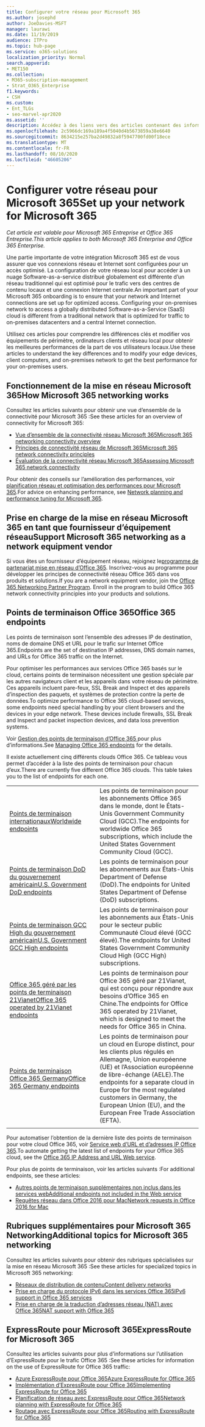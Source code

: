 ```yaml
---
title: Configurer votre réseau pour Microsoft 365
ms.author: josephd
author: JoeDavies-MSFT
manager: laurawi
ms.date: 11/19/2019
audience: ITPro
ms.topic: hub-page
ms.service: o365-solutions
localization_priority: Normal
search.appverid:
- MET150
ms.collection:
- M365-subscription-management
- Strat_O365_Enterprise
f1.keywords:
- CSH
ms.custom:
- Ent_TLGs
- seo-marvel-apr2020
ms.assetid: ''
description: Accédez à des liens vers des articles contenant des informations pour vous aider à configurer votre réseau pour Microsoft 365, notamment une vue d’ensemble de la connectivité réseau et une liste de points de terminaison.
ms.openlocfilehash: 2c5966dc169a189a4f5040d4b5673859a38e6640
ms.sourcegitcommit: 8634215e257ba2d49832a8f5947700fd00f18ece
ms.translationtype: MT
ms.contentlocale: fr-FR
ms.lasthandoff: 08/10/2020
ms.locfileid: "46605206"
---
```

# <a name="set-up-your-network-for-microsoft-365"></a><span data-ttu-id="8e540-103">Configurer votre réseau pour Microsoft 365</span><span class="sxs-lookup"><span data-stu-id="8e540-103">Set up your network for Microsoft 365</span></span>

<span data-ttu-id="8e540-104">*Cet article est valable pour Microsoft 365 Entreprise et Office 365 Entreprise.*</span><span class="sxs-lookup"><span data-stu-id="8e540-104">*This article applies to both Microsoft 365 Enterprise and Office 365 Enterprise.*</span></span>

<span data-ttu-id="8e540-p101">Une partie importante de votre intégration Microsoft 365 est de vous assurer que vos connexions réseau et Internet sont configurées pour un accès optimisé. La configuration de votre réseau local pour accéder à un nuage Software-as-a-service distribué globalement est différente d’un réseau traditionnel qui est optimisé pour le trafic vers des centres de contenu locaux et une connexion Internet centrale.</span><span class="sxs-lookup"><span data-stu-id="8e540-p101">An important part of your Microsoft 365 onboarding is to ensure that your network and Internet connections are set up for optimized access. Configuring your on-premises network to access a globally distributed Software-as-a-Service (SaaS) cloud is different from a traditional network that is optimized for traffic to on-premises datacenters and a central Internet connection.</span></span> 

<span data-ttu-id="8e540-107">Utilisez ces articles pour comprendre les différences clés et modifier vos équipements de périmètre, ordinateurs clients et réseau local pour obtenir les meilleures performances de la part de vos utilisateurs locaux.</span><span class="sxs-lookup"><span data-stu-id="8e540-107">Use these articles to understand the key differences and to modify your edge devices, client computers, and on-premises network to get the best performance for your on-premises users.</span></span>

## <a name="how-microsoft-365-networking-works"></a><span data-ttu-id="8e540-108">Fonctionnement de la mise en réseau Microsoft 365</span><span class="sxs-lookup"><span data-stu-id="8e540-108">How Microsoft 365 networking works</span></span>

<span data-ttu-id="8e540-109">Consultez les articles suivants pour obtenir une vue d’ensemble de la connectivité pour Microsoft 365 :</span><span class="sxs-lookup"><span data-stu-id="8e540-109">See these articles for an overview of connectivity for Microsoft 365:</span></span>

- [<span data-ttu-id="8e540-110">Vue d’ensemble de la connectivité réseau Microsoft 365</span><span class="sxs-lookup"><span data-stu-id="8e540-110">Microsoft 365 networking connectivity overview</span></span>](office-365-networking-overview.md)
- [<span data-ttu-id="8e540-111">Principes de connectivité réseau de Microsoft 365</span><span class="sxs-lookup"><span data-stu-id="8e540-111">Microsoft 365 network connectivity principles</span></span>](office-365-network-connectivity-principles.md)
- [<span data-ttu-id="8e540-112">Évaluation de la connectivité réseau Microsoft 365</span><span class="sxs-lookup"><span data-stu-id="8e540-112">Assessing Microsoft 365 network connectivity</span></span>](assessing-network-connectivity.md)

<span data-ttu-id="8e540-113">Pour obtenir des conseils sur l’amélioration des performances, voir [planification réseau et optimisation des performances pour Microsoft 365](network-planning-and-performance.md).</span><span class="sxs-lookup"><span data-stu-id="8e540-113">For advice on enhancing performance, see [Network planning and performance tuning for Microsoft 365](network-planning-and-performance.md).</span></span>

## <a name="support-microsoft-365-networking-as-a-network-equipment-vendor"></a><span data-ttu-id="8e540-114">Prise en charge de la mise en réseau Microsoft 365 en tant que fournisseur d’équipement réseau</span><span class="sxs-lookup"><span data-stu-id="8e540-114">Support Microsoft 365 networking as a network equipment vendor</span></span>

<span data-ttu-id="8e540-p102">Si vous êtes un fournisseur d’équipement réseau, rejoignez le[programme de partenariat mise en réseau d’Office 365](office-365-networking-partner-program.md). Inscrivez-vous au programme pour développer les principes de connectivité réseau Office 365 dans vos produits et solutions.</span><span class="sxs-lookup"><span data-stu-id="8e540-p102">If you are a network equipment vendor, join the [Office 365 Networking Partner Program](office-365-networking-partner-program.md). Enroll in the program to build Office 365 network connectivity principles into your products and solutions.</span></span> 

## <a name="office-365-endpoints"></a><span data-ttu-id="8e540-117">Points de terminaison Office 365</span><span class="sxs-lookup"><span data-stu-id="8e540-117">Office 365 endpoints</span></span>

<span data-ttu-id="8e540-118">Les points de terminaison sont l’ensemble des adresses IP de destination, noms de domaine DNS et URL pour le trafic sur Internet Office 365.</span><span class="sxs-lookup"><span data-stu-id="8e540-118">Endpoints are the set of destination IP addresses, DNS domain names, and URLs for Office 365 traffic on the Internet.</span></span> 

<span data-ttu-id="8e540-p103">Pour optimiser les performances aux services Office 365 basés sur le cloud, certains points de terminaison nécessitent une gestion spéciale par les autres navigateurs client et les appareils dans votre réseau de périmètre. Ces appareils incluent pare-feux, SSL Break and Inspect et des appareils d’inspection des paquets, et systèmes de protection contre la perte de données.</span><span class="sxs-lookup"><span data-stu-id="8e540-p103">To optimize performance to Office 365 cloud-based services, some endpoints need special handling by your client browsers and the devices in your edge network. These devices include firewalls, SSL Break and Inspect and packet inspection devices, and data loss prevention systems.</span></span>

<span data-ttu-id="8e540-121">Voir [Gestion des points de terminaison d’Office 365 ](managing-office-365-endpoints.md) pour plus d’informations.</span><span class="sxs-lookup"><span data-stu-id="8e540-121">See [Managing Office 365 endpoints](managing-office-365-endpoints.md) for the details.</span></span>

<span data-ttu-id="8e540-p104">Il existe actuellement cinq différents clouds Office 365. Ce tableau vous permet d’accéder à la liste des points de terminaison pour chacun d’eux.</span><span class="sxs-lookup"><span data-stu-id="8e540-p104">There are currently five different Office 365 clouds. This table takes you to the list of endpoints for each one.</span></span>

|||
|:-------|:-----|
| [<span data-ttu-id="8e540-124">Points de terminaison internationaux</span><span class="sxs-lookup"><span data-stu-id="8e540-124">Worldwide endpoints</span></span>](urls-and-ip-address-ranges.md) | <span data-ttu-id="8e540-125">Les points de terminaison pour les abonnements Office 365 dans le monde, dont le États-Unis Government Community Cloud (GCC).</span><span class="sxs-lookup"><span data-stu-id="8e540-125">The endpoints for worldwide Office 365 subscriptions, which include the United States Government Community Cloud (GCC).</span></span> |
| [<span data-ttu-id="8e540-126">Points de terminaison DoD du gouvernement américain</span><span class="sxs-lookup"><span data-stu-id="8e540-126">U.S. Government DoD endpoints</span></span>](office-365-u-s-government-dod-endpoints.md) | <span data-ttu-id="8e540-127">Les points de terminaison pour les abonnements aux États-Unis Department of Defense (DoD).</span><span class="sxs-lookup"><span data-stu-id="8e540-127">The endpoints for United States Department of Defense (DoD) subscriptions.</span></span> |
| [<span data-ttu-id="8e540-128">Points de terminaison GCC High du gouvernement américain</span><span class="sxs-lookup"><span data-stu-id="8e540-128">U.S. Government GCC High endpoints</span></span>](office-365-u-s-government-gcc-high-endpoints.md) | <span data-ttu-id="8e540-129">Les points de terminaison pour les abonnements aux États-Unis pour le secteur public Communauté Cloud élevé (GCC élevé).</span><span class="sxs-lookup"><span data-stu-id="8e540-129">The endpoints for United States Government Community Cloud High (GCC High) subscriptions.</span></span> |
| [<span data-ttu-id="8e540-130">Office 365 géré par les points de terminaison 21Vianet</span><span class="sxs-lookup"><span data-stu-id="8e540-130">Office 365 operated by 21Vianet endpoints</span></span>](urls-and-ip-address-ranges-21vianet.md) | <span data-ttu-id="8e540-131">Les points de terminaison pour Office 365 géré par 21Vianet, qui est conçu pour répondre aux besoins d’Office 365 en Chine.</span><span class="sxs-lookup"><span data-stu-id="8e540-131">The endpoints for Office 365 operated by 21Vianet, which is designed to meet the needs for Office 365 in China.</span></span> |
| [<span data-ttu-id="8e540-132">Points de terminaison Office 365 Germany</span><span class="sxs-lookup"><span data-stu-id="8e540-132">Office 365 Germany endpoints</span></span>](office-365-germany-endpoints.md) | <span data-ttu-id="8e540-133">Les points de terminaison pour un cloud en Europe distinct, pour les clients plus régulés en Allemagne, Union européenne (UE) et l’Association européenne de libre-échange (AELE).</span><span class="sxs-lookup"><span data-stu-id="8e540-133">The endpoints for a separate cloud in Europe for the most regulated customers in Germany, the European Union (EU), and the European Free Trade Association (EFTA).</span></span> |
|||

<span data-ttu-id="8e540-134">Pour automatiser l’obtention de la dernière liste des points de terminaison pour votre cloud Office 365, voir [Service web d’URL et d’adresses IP Office 365](office-365-ip-web-service.md).</span><span class="sxs-lookup"><span data-stu-id="8e540-134">To automate getting the latest list of endpoints for your Office 365 cloud, see the [Office 365 IP Address and URL Web service](office-365-ip-web-service.md).</span></span>

<span data-ttu-id="8e540-135">Pour plus de points de terminaison, voir les articles suivants :</span><span class="sxs-lookup"><span data-stu-id="8e540-135">For additional endpoints, see these articles:</span></span>

- [<span data-ttu-id="8e540-136">Autres points de terminaison supplémentaires non inclus dans les services web</span><span class="sxs-lookup"><span data-stu-id="8e540-136">Additional endpoints not included in the Web service</span></span>](additional-office365-ip-addresses-and-urls.md)
- [<span data-ttu-id="8e540-137">Requêtes réseau dans Office 2016 pour Mac</span><span class="sxs-lookup"><span data-stu-id="8e540-137">Network requests in Office 2016 for Mac</span></span>](network-requests-in-office-2016-for-mac.md)


## <a name="additional-topics-for-microsoft-365-networking"></a><span data-ttu-id="8e540-138">Rubriques supplémentaires pour Microsoft 365 Networking</span><span class="sxs-lookup"><span data-stu-id="8e540-138">Additional topics for Microsoft 365 networking</span></span>

<span data-ttu-id="8e540-139">Consultez les articles suivants pour obtenir des rubriques spécialisées sur la mise en réseau Microsoft 365 :</span><span class="sxs-lookup"><span data-stu-id="8e540-139">See these articles for specialized topics in Microsoft 365 networking:</span></span>

- [<span data-ttu-id="8e540-140">Réseaux de distribution de contenu</span><span class="sxs-lookup"><span data-stu-id="8e540-140">Content delivery networks</span></span>](content-delivery-networks.md)
- [<span data-ttu-id="8e540-141">Prise en charge du protocole IPv6 dans les services Office 365</span><span class="sxs-lookup"><span data-stu-id="8e540-141">IPv6 support in Office 365 services</span></span>](ipv6-support.md)
- [<span data-ttu-id="8e540-142">Prise en charge de la traduction d’adresses réseau (NAT) avec Office 365</span><span class="sxs-lookup"><span data-stu-id="8e540-142">NAT support with Office 365</span></span>](nat-support-with-office-365.md)

## <a name="expressroute-for-microsoft-365"></a><span data-ttu-id="8e540-143">ExpressRoute pour Microsoft 365</span><span class="sxs-lookup"><span data-stu-id="8e540-143">ExpressRoute for Microsoft 365</span></span>

<span data-ttu-id="8e540-144">Consultez les articles suivants pour plus d’informations sur l’utilisation d’ExpressRoute pour le trafic Office 365 :</span><span class="sxs-lookup"><span data-stu-id="8e540-144">See these articles for information on the use of ExpressRoute for Office 365 traffic:</span></span>

- [<span data-ttu-id="8e540-145">Azure ExpressRoute pour Office 365</span><span class="sxs-lookup"><span data-stu-id="8e540-145">Azure ExpressRoute for Office 365</span></span>](azure-expressroute.md)
- [<span data-ttu-id="8e540-146">Implémentation d’ExpressRoute pour Office 365</span><span class="sxs-lookup"><span data-stu-id="8e540-146">Implementing ExpressRoute for Office 365</span></span>](implementing-expressroute.md)
- [<span data-ttu-id="8e540-147">Planification de réseau avec ExpressRoute pour Office 365</span><span class="sxs-lookup"><span data-stu-id="8e540-147">Network planning with ExpressRoute for Office 365</span></span>](network-planning-with-expressroute.md)
- [<span data-ttu-id="8e540-148">Routage avec ExpressRoute pour Office 365</span><span class="sxs-lookup"><span data-stu-id="8e540-148">Routing with ExpressRoute for Office 365</span></span>](routing-with-expressroute.md)
